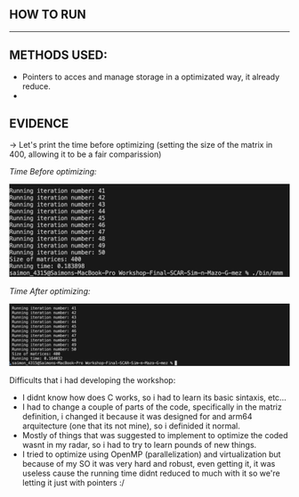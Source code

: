 ## HOW TO RUN 
---
## METHODS USED:
- Pointers to acces and manage storage in a optimizated way, it already reduce.
- 

## EVIDENCE

-> Let's print the time before optimizing (setting the size of the matrix in 400, allowing it to be a fair comparission)

*Time Before optimizing:*

![antes](images/antes.png)

*Time After optimizing:*

![despues](images/despues.png)

Difficults that i had developing the workshop:

- I didnt know how does C works, so i had to learn its basic sintaxis, etc...
- I had to change a couple of parts of the code, specifically in the matriz definition, i changed it because it was designed for and arm64 arquitecture (one that its not mine), so i definided it normal.
- Mostly of things that was suggested to implement to optimize the coded wasnt in my radar, so i had to try to learn pounds of new things.
- I tried to optimize using OpenMP (parallelization) and virtualization but because of my SO it was very hard and robust, even getting it, it was useless cause the running time didnt reduced to much with it so we're letting it just with pointers :/

